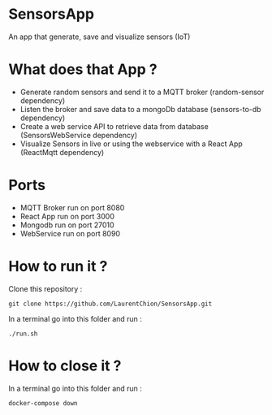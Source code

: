 # SensorsApp
An app that generate, save and visualize sensors (IoT)

# What does that App ?
* Generate random sensors and send it to a MQTT broker (random-sensor dependency)
* Listen the broker and save data to a mongoDb database (sensors-to-db dependency)
* Create a web service API to retrieve data from database (SensorsWebService dependency)
* Visualize Sensors in live or using the webservice with a React App (ReactMqtt dependency)

# Ports
* MQTT Broker run on port 8080
* React App run on port 3000
* Mongodb run on port 27010
* WebService run on port 8090

# How to run it ?
Clone this repository :
```
git clone https://github.com/LaurentChion/SensorsApp.git
```

In a terminal go into this folder and run :
```
./run.sh
```

# How to close it  ?
In a terminal go into this folder and run :
```
docker-compose down
```
